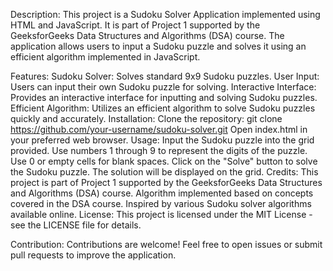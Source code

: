 Description:
This project is a Sudoku Solver Application implemented using HTML and JavaScript. It is part of Project 1 supported by the GeeksforGeeks Data Structures and Algorithms (DSA) course. The application allows users to input a Sudoku puzzle and solves it using an efficient algorithm implemented in JavaScript.

Features:
Sudoku Solver: Solves standard 9x9 Sudoku puzzles.
User Input: Users can input their own Sudoku puzzle for solving.
Interactive Interface: Provides an interactive interface for inputting and solving Sudoku puzzles.
Efficient Algorithm: Utilizes an efficient algorithm to solve Sudoku puzzles quickly and accurately.
Installation:
Clone the repository: git clone https://github.com/your-username/sudoku-solver.git
Open index.html in your preferred web browser.
Usage:
Input the Sudoku puzzle into the grid provided. Use numbers 1 through 9 to represent the digits of the puzzle. Use 0 or empty cells for blank spaces.
Click on the "Solve" button to solve the Sudoku puzzle.
The solution will be displayed on the grid.
Credits:
This project is part of Project 1 supported by the GeeksforGeeks Data Structures and Algorithms (DSA) course.
Algorithm implemented based on concepts covered in the DSA course.
Inspired by various Sudoku solver algorithms available online.
License:
This project is licensed under the MIT License - see the LICENSE file for details.

Contribution:
Contributions are welcome! Feel free to open issues or submit pull requests to improve the application.

